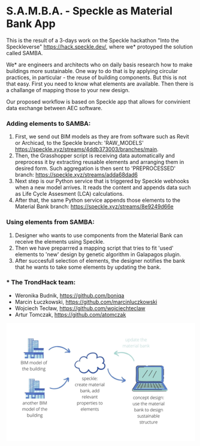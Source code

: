 # S.A.M.B.A. - Speckle as Material Bank App

This is the result of a 3-days work on the Speckle hackathon "Into the Speckleverse" https://hack.speckle.dev/, where we* protoyped the solution called SAMBA.

We* are engineers and architects who on daily basis research how to make buildings more sustainable. One way to do that is by applying circular practices, in particular - the reuse of building components. But this is not that easy. First you need to know what elements are available. Then there is a challange of mapping those to your new design. 

Our proposed workflow is based on Speckle app that allows for convinient data exchange between AEC software. 
### Adding elements to SAMBA:
1. First, we send out BIM models as they are from software such as Revit or Archicad, to the Speckle branch: 'RAW_MODELS' https://speckle.xyz/streams/4ddb373003/branches/main.
2. Then, the Grasshopper script is receiving data automatically and preprocess it by extracting reusable elements and arranging them in desired form. Such aggregation is then sent to 'PREPROCESSED' branch: https://speckle.xyz/streams/adda68dad6
3. Next step is our Python service that is triggered by Speckle webhooks when a new model arrives. It reads the content and appends data such as Life Cycle Assesment (LCA) calculations. 
4. After that, the same Python service appends those elements to the Material Bank branch: https://speckle.xyz/streams/8e9249d66e

### Using elements from SAMBA:
1. Designer who wants to use components from the Material Bank can receive the elements using Speckle.
2. Then we have preparrred a mapping script that tries to fit 'used' elements to 'new' design by genetic algorithm in Galapagos plugin.
3. After succesfull selection of elements, the designer notifies the bank that he wants to take some elements by updating the bank.

### \* The TrondHack team:
* Weronika Budnik, https://github.com/boniqa
* Marcin Łuczkowski, https://github.com/marcinluczkowski
* Wojciech Tecław, https://github.com/wojciechteclaw
* Artur Tomczak, https://github.com/atomczak

![TrondHack.jpg](/media/TrondHack.jpg)

